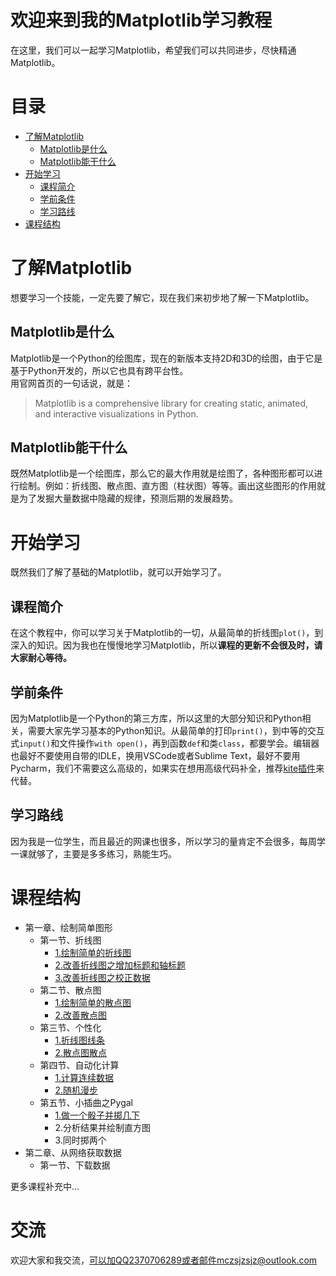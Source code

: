 # 欢迎来到我的Matplotlib学习教程
在这里，我们可以一起学习Matplotlib，希望我们可以共同进步，尽快精通Matplotlib。

# 目录
- [了解Matplotlib](https://github.com/bobby233/Matplotlib_Tutorial#了解matplotlib)
    - [Matplotlib是什么](https://github.com/bobby233/Matplotlib_Tutorial#matplotlib是什么)
    - [Matplotlib能干什么](https://github.com/bobby233/Matplotlib_Tutorial#matplotlib能干什么)
- [开始学习](https://github.com/bobby233/Matplotlib_Tutorial#开始学习)
    - [课程简介](https://github.com/bobby233/Matplotlib_Tutorial#课程简介)
    - [学前条件](https://github.com/bobby233/Matplotlib_Tutorial#学前条件)
    - [学习路线](https://github.com/bobby233/Matplotlib_Tutorial#学习路线)
- [课程结构](https://github.com/bobby233/Matplotlib_Tutorial#课程结构)

# 了解Matplotlib
想要学习一个技能，一定先要了解它，现在我们来初步地了解一下Matplotlib。
## Matplotlib是什么
Matplotlib是一个Python的绘图库，现在的新版本支持2D和3D的绘图，由于它是基于Python开发的，所以它也具有跨平台性。</br>
用官网首页的一句话说，就是：
> Matplotlib is a comprehensive library for creating static, animated, and interactive visualizations in Python.
## Matplotlib能干什么
既然Matplotlib是一个绘图库，那么它的最大作用就是绘图了，各种图形都可以进行绘制。例如：折线图、散点图、直方图（柱状图）等等。画出这些图形的作用就是为了发掘大量数据中隐藏的规律，预测后期的发展趋势。

# 开始学习
既然我们了解了基础的Matplotlib，就可以开始学习了。
## 课程简介
在这个教程中，你可以学习关于Matplotlib的一切，从最简单的折线图`plot()`，到深入的知识。因为我也在慢慢地学习Matplotlib，所以**课程的更新不会很及时，请大家耐心等待。**
## 学前条件
因为Matplotlib是一个Python的第三方库，所以这里的大部分知识和Python相关，需要大家先学习基本的Python知识。从最简单的打印`print()`，到中等的交互式`input()`和文件操作`with open()`，再到函数`def`和类`class`，都要学会。编辑器也最好不要使用自带的IDLE，换用VSCode或者Sublime Text，最好不要用Pycharm，我们不需要这么高级的，如果实在想用高级代码补全，推荐[kite插件](https://www.kite.com)来代替。
## 学习路线
因为我是一位学生，而且最近的网课也很多，所以学习的量肯定不会很多，每周学一课就够了，主要是多多练习，熟能生巧。

# 课程结构
- 第一章、绘制简单图形
    - 第一节、折线图
        - [1.绘制简单的折线图](https://github.com/bobby233/Matplotlib_Tutorial/blob/master/tutorial/第一章、绘制简单图形/第一节、折线图/1.绘制简单的折线图.md)
        - [2.改善折线图之增加标题和轴标题](https://github.com/bobby233/Matplotlib_Tutorial/blob/master/tutorial/第一章、绘制简单图形/第一节、折线图/2.改善折线图之增加标题和轴标题.md)
        - [3.改善折线图之校正数据](https://github.com/bobby233/Matplotlib_Tutorial/blob/master/tutorial/第一章、绘制简单图形/第一节、折线图/3.改善折线图之校正数据.md)
    - 第二节、散点图
        - [1.绘制简单的散点图](https://github.com/bobby233/Matplotlib_Tutorial/blob/master/tutorial/第一章、绘制简单图形/第二节、散点图/1.绘制简单的散点图.md)
        - [2.改善散点图](https://github.com/bobby233/Matplotlib_Tutorial/blob/master/tutorial/第一章、绘制简单图形/第二节、散点图/2.改善散点图.md)
    - 第三节、个性化
        - [1.折线图线条](https://github.com/bobby233/Matplotlib_Tutorial/blob/master/tutorial/第一章、绘制简单图形/第三节、个性化/1.折线图线条.md)
        - [2.散点图散点](https://github.com/bobby233/Matplotlib_Tutorial/blob/master/tutorial/第一章、绘制简单图形/第三节、个性化/2.散点图散点.md)
    - 第四节、自动化计算
        - [1.计算连续数据](https://github.com/bobby233/Matplotlib_Tutorial/blob/master/tutorial/第一章、绘制简单图形/第四节、自动化计算/1.计算连续数据.md)
        - [2.随机漫步](https://github.com/bobby233/Matplotlib_Tutorial/blob/master/tutorial/第一章、绘制简单图形/第四节、自动化计算/2.随机漫步.md)
    - 第五节、小插曲之Pygal
        - [1.做一个骰子并掷几下](https://github.com/bobby233/Matplotlib_Tutorial/blob/master/tutorial/第一章、绘制简单图形/第五节、小插曲之Pygal/1.做一个骰子并掷几下.md)
        - 2.分析结果并绘制直方图
        - 3.同时掷两个
- 第二章、从网络获取数据
    - 第一节、下载数据

更多课程补充中...

# 交流
欢迎大家和我交流，可以加QQ2370706289或者邮件mczsjzsjz@outlook.com